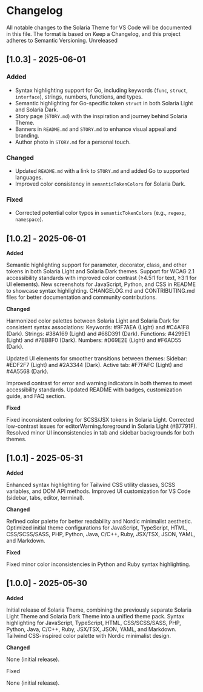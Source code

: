 # Changelog

All notable changes to the Solaria Theme for VS Code will be documented in this file.
The format is based on Keep a Changelog, and this project adheres to Semantic Versioning.
Unreleased

## [1.0.3] - 2025-06-01

### Added
- Syntax highlighting support for Go, including keywords (`func`, `struct`, `interface`), strings, numbers, functions, and types.
- Semantic highlighting for Go-specific token `struct` in both Solaria Light and Solaria Dark.
- Story page (`STORY.md`) with the inspiration and journey behind Solaria Theme.
- Banners in `README.md` and `STORY.md` to enhance visual appeal and branding.
- Author photo in `STORY.md` for a personal touch.

### Changed
- Updated `README.md` with a link to `STORY.md` and added Go to supported languages.
- Improved color consistency in `semanticTokenColors` for Solaria Dark.

### Fixed
- Corrected potential color typos in `semanticTokenColors` (e.g., `regexp`, `namespace`).

## [1.0.2] - 2025-06-01

**Added**

Semantic highlighting support for parameter, decorator, class, and other tokens in both Solaria Light and Solaria Dark themes.
Support for WCAG 2.1 accessibility standards with improved color contrast (≥4.5:1 for text, ≥3:1 for UI elements).
New screenshots for JavaScript, Python, and CSS in README to showcase syntax highlighting.
CHANGELOG.md and CONTRIBUTING.md files for better documentation and community contributions.

**Changed**

Harmonized color palettes between Solaria Light and Solaria Dark for consistent syntax associations:
Keywords: #9F7AEA (Light) and #C4A1F8 (Dark).
Strings: #38A169 (Light) and #68D391 (Dark).
Functions: #4299E1 (Light) and #7BB8F0 (Dark).
Numbers: #D69E2E (Light) and #F6AD55 (Dark).


Updated UI elements for smoother transitions between themes:
Sidebar: #EDF2F7 (Light) and #2A3344 (Dark).
Active tab: #F7FAFC (Light) and #4A5568 (Dark).


Improved contrast for error and warning indicators in both themes to meet accessibility standards.
Updated README with badges, customization guide, and FAQ section.

**Fixed**

Fixed inconsistent coloring for SCSS/JSX tokens in Solaria Light.
Corrected low-contrast issues for editorWarning.foreground in Solaria Light (#B7791F).
Resolved minor UI inconsistencies in tab and sidebar backgrounds for both themes.

## [1.0.1] - 2025-05-31

**Added**

Enhanced syntax highlighting for Tailwind CSS utility classes, SCSS variables, and DOM API methods.
Improved UI customization for VS Code (sidebar, tabs, editor, terminal).

**Changed**

Refined color palette for better readability and Nordic minimalist aesthetic.
Optimized initial theme configurations for JavaScript, TypeScript, HTML, CSS/SCSS/SASS, PHP, Python, Java, C/C++, Ruby, JSX/TSX, JSON, YAML, and Markdown.

**Fixed**

Fixed minor color inconsistencies in Python and Ruby syntax highlighting.

## [1.0.0] - 2025-05-30

**Added**

Initial release of Solaria Theme, combining the previously separate Solaria Light Theme and Solaria Dark Theme into a unified theme pack.
Syntax highlighting for JavaScript, TypeScript, HTML, CSS/SCSS/SASS, PHP, Python, Java, C/C++, Ruby, JSX/TSX, JSON, YAML, and Markdown.
Tailwind CSS-inspired color palette with Nordic minimalist design.

**Changed**

None (initial release).

Fixed

None (initial release).
